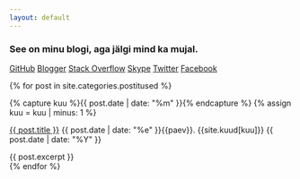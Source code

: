 ```yaml
---
layout: default
---
```

<link rel="stylesheet" href="css/webicons.css"/>
<div class="hero-unit">
  <h3>See on minu blogi, aga jälgi mind ka mujal.</h3>
  
  <p class="ikoonid">
    <a class="webicon github" href="https://github.com/Raidok" >GitHub</a>
    <a class="webicon blogger" href="http://raidok.blogspot.com">Blogger</a>
    <a class="webicon stackoverflow" href="http://stackoverflow.com/users/767678/raidok">Stack Overflow</a>
    <a class="webicon skype" href="skype:raido.kalbre?userinfo">Skype</a>
    <a class="webicon twitter" href="https://twitter.com/raidohh">Twitter</a>
    <a class="webicon facebook" href="#" onclick="alert('haha, nali')">Facebook</a>
  </p>
</div>

{% for post in site.categories.postitused %}
  <div class="postitusAvalehel">
    {% capture kuu %}{{ post.date | date: "%m"  }}{% endcapture %}
    {% assign kuu = kuu | minus: 1 %}
    <p class="dashedBottom">
      <a href="{{ post.url }}">{{ post.title }}</a>
      <span class="date">{{ post.date | date: "%e"  }}{{paev}}. {{site.kuud[kuu]}} {{ post.date | date: "%Y"  }}</span>
    </p>
    {{ post.excerpt }}
  </div>
{% endfor %}


